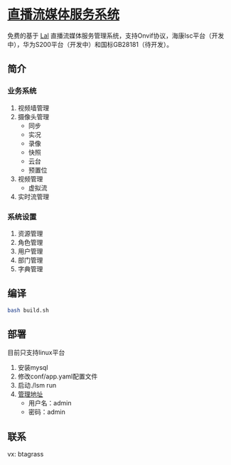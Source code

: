 # [直播流媒体服务系统](https://github.com/btagrass/lsm)
免费的基于 [Lal](https://pengrl.com/) 直播流媒体服务管理系统，支持Onvif协议，海康Isc平台（开发中），华为S200平台（开发中）和国标GB28181（待开发）。
## 简介
### 业务系统
1. 视频墙管理
2. 摄像头管理
    * 同步
    * 实况
    * 录像
    * 快照
    * 云台
    * 预置位
3. 视频管理
    * 虚拟流
4. 实时流管理
### 系统设置
1. 资源管理
2. 角色管理
3. 用户管理
4. 部门管理
5. 字典管理
## 编译
```bash
bash build.sh
```
## 部署
目前只支持linux平台
1. 安装mysql
2. 修改conf/app.yaml配置文件
3. 启动./lsm run
4. [管理地址](http://localhost:3082)
    * 用户名：admin
    * 密码：admin
## 联系
vx: btagrass
